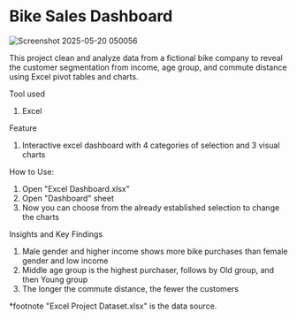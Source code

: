# Bike Sales Dashboard
![Screenshot 2025-05-20 050056](https://github.com/user-attachments/assets/973e2490-22f3-4e84-9fe6-aabfae288d17)


This project clean and analyze data from a fictional bike company to reveal the customer segmentation from income, age group, and commute distance using Excel pivot tables and charts.

Tool used
1. Excel

Feature
1. Interactive excel dashboard with 4 categories of selection and 3 visual charts

How to Use:
1. Open "Excel Dashboard.xlsx"
2. Open "Dashboard" sheet
3. Now you can choose from the already established selection to change the charts

Insights and Key Findings
1. Male gender and higher income shows more bike purchases than female gender and low income
2. Middle age group is the highest purchaser, follows by Old group, and then Young group
3. The longer the commute distance, the fewer the customers


*footnote
"Excel Project Dataset.xlsx" is the data source.
